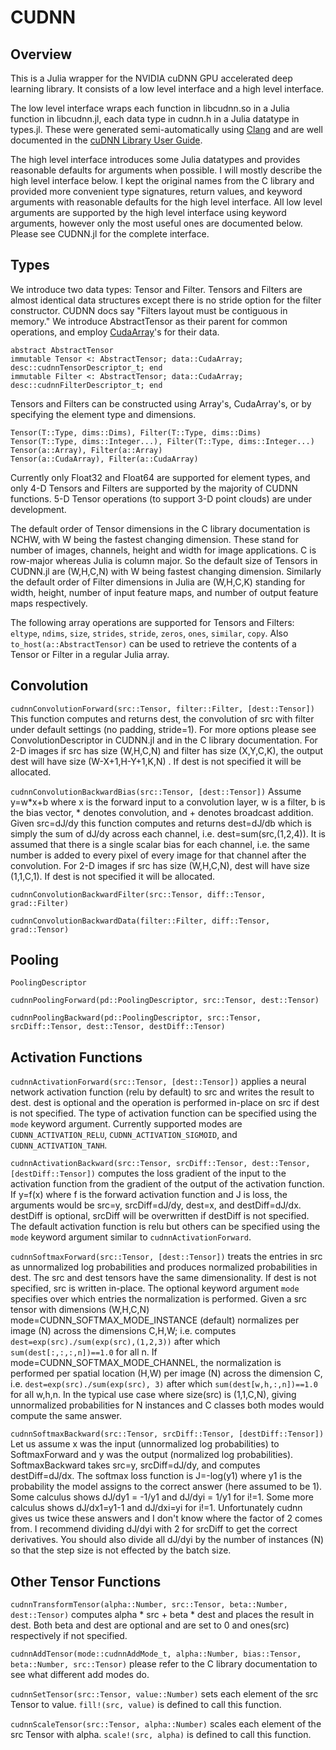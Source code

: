# CUDNN

<!---
[![Build Status](https://travis-ci.org/denizyuret/CUDNN.jl.svg?branch=master)](https://travis-ci.org/denizyuret/CUDNN.jl)
--->

## Overview

This is a Julia wrapper for the NVIDIA cuDNN GPU accelerated deep
learning library.  It consists of a low level interface and a high
level interface.  

The low level interface wraps each function in libcudnn.so in a Julia
function in libcudnn.jl, each data type in cudnn.h in a Julia datatype
in types.jl.  These were generated semi-automatically using
[Clang](https://github.com/ihnorton/Clang.jl) and are well documented
in the [cuDNN Library User Guide](https://developer.nvidia.com/cuDNN).

The high level interface introduces some Julia datatypes and provides
reasonable defaults for arguments when possible.  I will mostly
describe the high level interface below.  I kept the original names
from the C library and provided more convenient type signatures,
return values, and keyword arguments with reasonable defaults for the
high level interface.  All low level arguments are supported by the
high level interface using keyword arguments, however only the most
useful ones are documented below.  Please see CUDNN.jl for the
complete interface.

## Types

We introduce two data types: Tensor and Filter.  Tensors and Filters
are almost identical data structures except there is no stride option
for the filter constructor.  CUDNN docs say "Filters layout must be
contiguous in memory."  We introduce AbstractTensor as their parent
for common operations, and employ
[CudaArray](https://github.com/JuliaGPU/CUDArt.jl)'s for their data.
```
abstract AbstractTensor
immutable Tensor <: AbstractTensor; data::CudaArray; desc::cudnnTensorDescriptor_t; end
immutable Filter <: AbstractTensor; data::CudaArray; desc::cudnnFilterDescriptor_t; end
```

Tensors and Filters can be constructed using Array's, CudaArray's, or
by specifying the element type and dimensions.
```
Tensor(T::Type, dims::Dims), Filter(T::Type, dims::Dims)
Tensor(T::Type, dims::Integer...), Filter(T::Type, dims::Integer...)
Tensor(a::Array), Filter(a::Array)
Tensor(a::CudaArray), Filter(a::CudaArray)
```

Currently only Float32 and Float64 are supported for element types,
and only 4-D Tensors and Filters are supported by the majority of
CUDNN functions.  5-D Tensor operations (to support 3-D point clouds)
are under development.

The default order of Tensor dimensions in the C library documentation
is NCHW, with W being the fastest changing dimension.  These stand for
number of images, channels, height and width for image applications.
C is row-major whereas Julia is column major.  So the default size of
Tensors in CUDNN.jl are (W,H,C,N) with W being fastest changing
dimension.  Similarly the default order of Filter dimensions in Julia
are (W,H,C,K) standing for width, height, number of input feature
maps, and number of output feature maps respectively.

The following array operations are supported for Tensors and Filters:
`eltype`, `ndims`, `size`, `strides`, `stride`, `zeros`, `ones`,
`similar`, `copy`.  Also `to_host(a::AbstractTensor)` can be used to
retrieve the contents of a Tensor or Filter in a regular Julia array.


## Convolution

`cudnnConvolutionForward(src::Tensor, filter::Filter, [dest::Tensor])`
This function computes and returns dest, the convolution of src with
filter under default settings (no padding, stride=1).  For more
options please see ConvolutionDescriptor in CUDNN.jl and in the C
library documentation.  For 2-D images if src has size (W,H,C,N) and
filter has size (X,Y,C,K), the output dest will have size
(W-X+1,H-Y+1,K,N) .  If dest is not specified it will be allocated.

`cudnnConvolutionBackwardBias(src::Tensor, [dest::Tensor])` Assume
y=w*x+b where x is the forward input to a convolution layer, w is a
filter, b is the bias vector, * denotes convolution, and + denotes
broadcast addition.  Given src=dJ/dy this function computes and
returns dest=dJ/db which is simply the sum of dJ/dy across each
channel, i.e. dest=sum(src,(1,2,4)).  It is assumed that there is a
single scalar bias for each channel, i.e. the same number is added to
every pixel of every image for that channel after the convolution.
For 2-D images if src has size (W,H,C,N), dest will have size
(1,1,C,1).  If dest is not specified it will be allocated.

`cudnnConvolutionBackwardFilter(src::Tensor, diff::Tensor, grad::Filter)`

`cudnnConvolutionBackwardData(filter::Filter, diff::Tensor, grad::Tensor)`


## Pooling

`PoolingDescriptor`

`cudnnPoolingForward(pd::PoolingDescriptor, src::Tensor, dest::Tensor)`

`cudnnPoolingBackward(pd::PoolingDescriptor, src::Tensor, srcDiff::Tensor, dest::Tensor, destDiff::Tensor)`


## Activation Functions

`cudnnActivationForward(src::Tensor, [dest::Tensor])` applies a neural
network activation function (relu by default) to src and writes the
result to dest.  dest is optional and the operation is performed
in-place on src if dest is not specified.  The type of activation
function can be specified using the `mode` keyword argument.
Currently supported modes are `CUDNN_ACTIVATION_RELU`,
`CUDNN_ACTIVATION_SIGMOID`, and `CUDNN_ACTIVATION_TANH`.

`cudnnActivationBackward(src::Tensor, srcDiff::Tensor, dest::Tensor,
[destDiff::Tensor])` computes the loss gradient of the input to the
activation function from the gradient of the output of the activation
function.  If y=f(x) where f is the forward activation function and J
is loss, the arguments would be src=y, srcDiff=dJ/dy, dest=x, and
destDiff=dJ/dx.  destDiff is optional, srcDiff will be overwritten if
destDiff is not specified.  The default activation function is relu
but others can be specified using the `mode` keyword argument similar
to `cudnnActivationForward`.

`cudnnSoftmaxForward(src::Tensor, [dest::Tensor])` treats the entries
in src as unnormalized log probabilities and produces normalized
probabilities in dest.  The src and dest tensors have the same
dimensionality.  If dest is not specified, src is written in-place.
The optional keyword argument `mode` specifies over which entries the
normalization is performed.  Given a src tensor with dimensions
(W,H,C,N) mode=CUDNN_SOFTMAX_MODE_INSTANCE (default) normalizes per
image (N) across the dimensions C,H,W; i.e. computes
`dest=exp(src)./sum(exp(src),(1,2,3))` after which
`sum(dest[:,:,:,n])==1.0` for all n.  If
mode=CUDNN_SOFTMAX_MODE_CHANNEL, the normalization is performed per
spatial location (H,W) per image (N) across the dimension C,
i.e. `dest=exp(src)./sum(exp(src), 3)` after which
`sum(dest[w,h,:,n])==1.0` for all w,h,n.  In the typical use case where
size(src) is (1,1,C,N), giving unnormalized probabilities for N
instances and C classes both modes would compute the same answer.

`cudnnSoftmaxBackward(src::Tensor, srcDiff::Tensor,
[destDiff::Tensor])` Let us assume x was the input (unnormalized log
probabilities) to SoftmaxForward and y was the output (normalized log
probabilities).  SoftmaxBackward takes src=y, srcDiff=dJ/dy, and
computes destDiff=dJ/dx.  The softmax loss function is J=-log(y1)
where y1 is the probability the model assigns to the correct answer
(here assumed to be 1).  Some calculus shows dJ/dy1 = -1/y1 and dJ/dyi
= 1/y1 for i!=1.  Some more calculus shows dJ/dx1=y1-1 and dJ/dxi=yi
for i!=1.  Unfortunately cudnn gives us twice these answers and I
don't know where the factor of 2 comes from.  I recommend dividing
dJ/dyi with 2 for srcDiff to get the correct derivatives.  You should
also divide all dJ/dyi by the number of instances (N) so that the step
size is not effected by the batch size.

## Other Tensor Functions

`cudnnTransformTensor(alpha::Number, src::Tensor, beta::Number,
dest::Tensor)` computes alpha * src + beta * dest and places the
result in dest.  Both beta and dest are optional and are set to 0 and
ones(src) respectively if not specified.

`cudnnAddTensor(mode::cudnnAddMode_t, alpha::Number, bias::Tensor,
beta::Number, src::Tensor)` please refer to the C library
documentation to see what different add modes do.

`cudnnSetTensor(src::Tensor, value::Number)` sets each element of the
src Tensor to value.  `fill!(src, value)` is defined to call this
function.

`cudnnScaleTensor(src::Tensor, alpha::Number)` scales each element of
the src Tensor with alpha.  `scale!(src, alpha)` is defined to call
this function.

